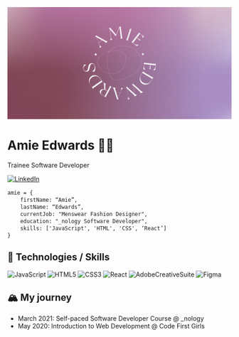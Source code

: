 ![](https://github.com/amiehannah/amiehannah/blob/main/Artboard%201.png)
# Amie Edwards 👩‍💻

Trainee Software Developer

<!-- [![LinkedIn](https://img.shields.io/badge/LinkedIn-AmieEdwards-blue)](https://www.linkedin.com/in/amie-edwards-70a19068/) -->
[![LinkedIn](https://img.shields.io/badge/-LinkedIn-0A66C2?logo=linkedin&logoColor=white&style=flat-square)](https://www.linkedin.com/in/amie-edwards-70a19068/)

```
amie = { 
	firstName: “Amie”,
	lastName: “Edwards”,
	currentJob: "Menswear Fashion Designer",
	education: "_nology Software Developer",
	skills: ['JavaScript', 'HTML', 'CSS', ‘React’]
}

```


## 🤖 Technologies / Skills
![JavaScript](https://img.shields.io/badge/-JavaScript-F7DF1E?logo=javascript&logoColor=white&style=flat-square&link=/ ) 
![HTML5](https://img.shields.io/badge/-HTML5-E34F26?logo=html5&logoColor=white&style=flat-square&link=/ )
![CSS3](https://img.shields.io/badge/-CSS3-1572B6?logo=css3&logoColor=white&style=flat-square&link=/ )
![React](https://img.shields.io/badge/-React-61DAFB?logo=react&logoColor=white&style=flat-square&link=/ )
![AdobeCreativeSuite](https://img.shields.io/badge/-Adobe%Creative%Suite-FF0000?logo=Adobe%20Creative%20Cloud&logoColor=white&style=flat-square&link=/ )
![Figma](https://img.shields.io/badge/-Figma-F24E1E?logo=figma&logoColor=white&style=flat-square&link=/ )


## 🏔️ My journey 
- March 2021: Self-paced Software Developer Course @ _nology
- May 2020: Introduction to Web Development @ Code First Girls
